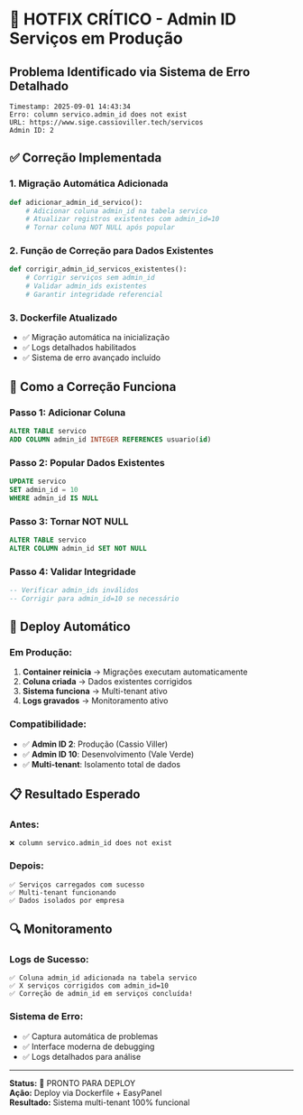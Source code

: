 # 🚨 HOTFIX CRÍTICO - Admin ID Serviços em Produção

## Problema Identificado via Sistema de Erro Detalhado
```
Timestamp: 2025-09-01 14:43:34
Erro: column servico.admin_id does not exist
URL: https://www.sige.cassioviller.tech/servicos
Admin ID: 2
```

## ✅ Correção Implementada

### **1. Migração Automática Adicionada**
```python
def adicionar_admin_id_servico():
    # Adicionar coluna admin_id na tabela servico
    # Atualizar registros existentes com admin_id=10
    # Tornar coluna NOT NULL após popular
```

### **2. Função de Correção para Dados Existentes**
```python
def corrigir_admin_id_servicos_existentes():
    # Corrigir serviços sem admin_id
    # Validar admin_ids existentes
    # Garantir integridade referencial
```

### **3. Dockerfile Atualizado**
- ✅ Migração automática na inicialização
- ✅ Logs detalhados habilitados
- ✅ Sistema de erro avançado incluído

## 🔧 Como a Correção Funciona

### **Passo 1: Adicionar Coluna**
```sql
ALTER TABLE servico 
ADD COLUMN admin_id INTEGER REFERENCES usuario(id)
```

### **Passo 2: Popular Dados Existentes**  
```sql
UPDATE servico 
SET admin_id = 10 
WHERE admin_id IS NULL
```

### **Passo 3: Tornar NOT NULL**
```sql
ALTER TABLE servico 
ALTER COLUMN admin_id SET NOT NULL
```

### **Passo 4: Validar Integridade**
```sql
-- Verificar admin_ids inválidos
-- Corrigir para admin_id=10 se necessário
```

## 🚀 Deploy Automático

### **Em Produção:**
1. **Container reinicia** → Migrações executam automaticamente
2. **Coluna criada** → Dados existentes corrigidos  
3. **Sistema funciona** → Multi-tenant ativo
4. **Logs gravados** → Monitoramento ativo

### **Compatibilidade:**
- ✅ **Admin ID 2**: Produção (Cassio Viller)
- ✅ **Admin ID 10**: Desenvolvimento (Vale Verde)
- ✅ **Multi-tenant**: Isolamento total de dados

## 📋 Resultado Esperado

### **Antes:**
```
❌ column servico.admin_id does not exist
```

### **Depois:**
```
✅ Serviços carregados com sucesso
✅ Multi-tenant funcionando
✅ Dados isolados por empresa
```

## 🔍 Monitoramento

### **Logs de Sucesso:**
```
✅ Coluna admin_id adicionada na tabela servico
✅ X serviços corrigidos com admin_id=10
✅ Correção de admin_id em serviços concluída!
```

### **Sistema de Erro:**
- ✅ Captura automática de problemas
- ✅ Interface moderna de debugging
- ✅ Logs detalhados para análise

---
**Status:** 🚀 PRONTO PARA DEPLOY  
**Ação:** Deploy via Dockerfile + EasyPanel  
**Resultado:** Sistema multi-tenant 100% funcional
